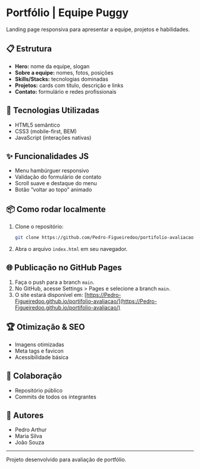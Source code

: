 # Portfólio | Equipe Puggy

Landing page responsiva para apresentar a equipe, projetos e habilidades.

## 📋 Estrutura
- **Hero:** nome da equipe, slogan
- **Sobre a equipe:** nomes, fotos, posições
- **Skills/Stacks:** tecnologias dominadas
- **Projetos:** cards com título, descrição e links
- **Contato:** formulário e redes profissionais

## 🚀 Tecnologias Utilizadas
- HTML5 semântico
- CSS3 (mobile-first, BEM)
- JavaScript (interações nativas)

## ✨ Funcionalidades JS
- Menu hambúrguer responsivo
- Validação do formulário de contato
- Scroll suave e destaque do menu
- Botão “voltar ao topo” animado

## 📦 Como rodar localmente
1. Clone o repositório:
   ```bash
   git clone https://github.com/Pedro-Figueiredoo/portifolio-avaliacao.git
   ```
2. Abra o arquivo `index.html` em seu navegador.

## 🌐 Publicação no GitHub Pages
1. Faça o push para a branch `main`.
2. No GitHub, acesse Settings > Pages e selecione a branch `main`.
3. O site estará disponível em: [https://Pedro-Figueiredoo.github.io/portifolio-avaliacao/](https://Pedro-Figueiredoo.github.io/portifolio-avaliacao/)

## 🏆 Otimização & SEO
- Imagens otimizadas
- Meta tags e favicon
- Acessibilidade básica

## 🤝 Colaboração
- Repositório público
- Commits de todos os integrantes

## 👥 Autores
- Pedro Arthur
- Maria Silva
- João Souza

---

Projeto desenvolvido para avaliação de portfólio.
